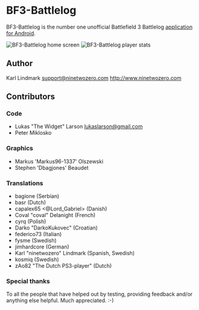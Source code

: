 BF3-Battlelog
=============

BF3-Battlelog is the number one unofficial Battlefield 3 Battlelog [application for Android](https://market.android.com/details?id=com.ninetwozero.battlelog).

![BF3-Battlelog home screen](https://lh6.ggpht.com/Q2RIvWNeJDRiQZ7HZyerw45OcdQZVImDHtVbtBs14W2jrtJSaQkeOJkwK-wbR7S9tQ "BF3-Battlelog home screen")
![BF3-Battlelog player stats](https://lh3.ggpht.com/SSPzqWABXmFJElGWjN4wiGzkYLuUe0RjcfARbBDUlsbBPLVRC6W3oSCYBgGK_DOAsA "BF3-Battlelog player stats")

Author
------------
Karl Lindmark <support@ninetwozero.com> http://www.ninetwozero.com


Contributors
------------

### Code
 * Lukas "The Widget" Larson <lukaslarson@gmail.com>
 * Peter Miklosko

### Graphics
 * Markus 'Markus96-1337' Olszewski
 * Stephen 'Dbagjones' Beaudet

### Translations
 * bagione (Serbian)
 * basr (Dutch)
 * capalex65 <@Lord_Gabriel> (Danish)
 * Coval "coval" Delanight (French)
 * cyrq (Polish)
 * Darko "DarkoKukovec" (Croatian)
 * federico73 (Italian)
 * fysme (Swedish)
 * jimhardcore (German)
 * Karl "ninetwozero" Lindmark (Spanish, Swedish)
 * kosmiq (Swedish)
 * zAo82 "The Dutch PS3-player" (Dutch)
 
### Special thanks
To all the people that have helped out by testing, providing feedback and/or anything else helpful. Much appreciated. :-)